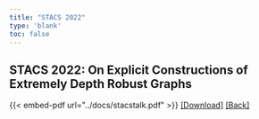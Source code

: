 ```yaml
---
title: "STACS 2022"
type: 'blank'
toc: false
---
```

## STACS 2022: On Explicit Constructions of Extremely Depth Robust Graphs
{{< embed-pdf url="../docs/stacstalk.pdf" >}}
[[Download]](../../docs/stacstalk.pdf) [[Back]](../../talks)
